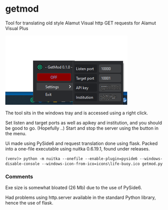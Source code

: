 # getmod
Tool for translating old style Alamut Visual http GET requests for Alamut Visual Plus

![App image](/docs/imgs/trayapp.png)

The tool sits in the windows tray and is accessed using a right click.

Set listen and target ports as well as apikey and institution, and you should be good to go. (Hopefully ..) Start and stop the server using the button in the menu.

Ui made using PySide6 and request translation done using flask. Packed into a one-file executable using nuitka 0.6.19.1, found under releases.



```console
(venv)> python -m nuitka --onefile --enable-plugin=pyside6 --windows-disable-console --windows-icon-from-ico=icons\life-buoy.ico getmod.py
```

### Comments
Exe size is somewhat bloated (26 Mb) due to the use of PySide6.

Had problems using http.server available in the standard Python library, hence the use of flask. 